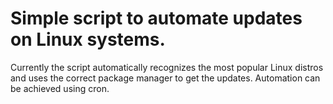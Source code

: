 # Simple script to automate updates on Linux systems.
Currently the script automatically recognizes the most popular Linux distros and uses the correct package manager to get the updates. Automation can be achieved using cron.

